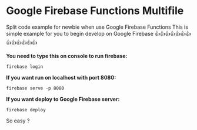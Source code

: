 # Google Firebase Functions Multifile
Split code example for newbie when use Google Firebase Functions
This is simple example for you to begin develop on Google Firebase
:+1::+1::+1::+1::+1::+1::+1::+1::+1::+1::+1::+1::+1:

**You need to type this on console to run firebase:**
```
firebase login
```
**If you want run on localhost with port 8080:**
```
firebase serve -p 8080
```
**If you want deploy to Google Firebase server:**
```
firebase deploy
```

So easy ?

